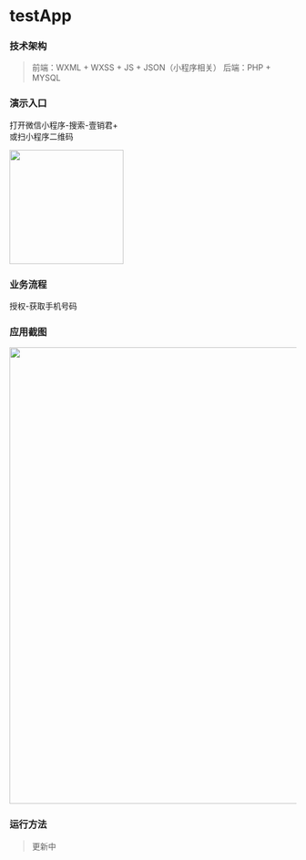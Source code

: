 # testApp

### 技术架构
> 前端：WXML + WXSS + JS + JSON（小程序相关）
> 后端：PHP + MYSQL

### 演示入口
打开微信小程序-搜索-壹销君+
<br />
或扫小程序二维码
<div>
<img src="http://www.eesaler.com/test_app/image/gh.jpg" width="200"/>
</div>

### 业务流程
授权-获取手机号码

### 应用截图
<div>
<img src="http://www.eesaler.com/test_app/image/mockup.png" width="800"/>
</div>

### 运行方法
> 更新中

